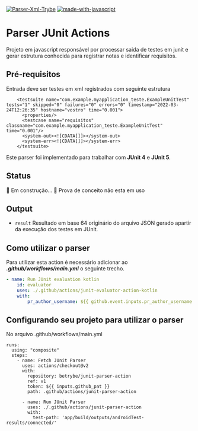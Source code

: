 [![Parser-Xml-Trybe](https://img.shields.io/badge/avaliador-trybe-green.svg)](https://github.com/Naereen/badges)
 [![made-with-javascript](https://img.shields.io/badge/Made%20with-JavaScript-1f425f.svg)](https://www.javascript.com)

# Parser JUnit Actions

Projeto em javascript responsável por processar saida de testes em junit e gerar estrutura conhecida para registrar notas e identificar requisitos.
## Pré-requisitos

Entrada deve ser testes em xml registrados com seguinte estrutura

``` <?xml version="1.0" encoding="UTF-8"?>
    <testsuite name="com.example.myapplication_teste.ExampleUnitTest" tests="1" skipped="0" failures="0" errors="0" timestamp="2022-03-24T12:26:35" hostname="vostro" time="0.001">
      <properties/>
      <testcase name="requisitos" classname="com.example.myapplication_teste.ExampleUnitTest" time="0.001"/>
      <system-out><![CDATA[]]></system-out>
      <system-err><![CDATA[]]></system-err>
    </testsuite>

```
Este parser foi implementado para trabalhar com **JUnit 4** e **JUnit 5**. 

## Status

🚧 Em construção... 🚧
Prova de conceito não esta em uso

<!-- ## Inputs
- ```pr_author_username``` 
  **Campo obrigatório**
  Nome do usuário responsável pelo pull request, essa informação é advinda do próprio github. -->

## Output 
  - ```result```
  Resultado em base 64 originário do arquivo JSON gerado apartir da execução dos testes em JUnit.


## Como utilizar o parser 
Para utilizar esta action é necessário adicionar ao ***.github/workflows/main.yml*** o seguinte trecho.

```yml 
- name: Run JUnit evaluation kotlin
    id: evaluator
    uses: ./.github/actions/junit-evaluator-action-kotlin
    with:
        pr_author_username: ${{ github.event.inputs.pr_author_username }}

```

## Configurando seu projeto para utilizar o parser 

No arquivo .github/workflows/main.yml
```
runs: 
  using: "composite"
  steps: 
    - name: Fetch JUnit Parser
      uses: actions/checkout@v2
      with:
        repository: betrybe/junit-parser-action
        ref: v1
        token: ${{ inputs.github_pat }}
        path: .github/actions/junit-parser-action

      - name: Run JUnit Parser
        uses: ./.github/actions/junit-parser-action
        with:
          test-path: 'app/build/outputs/androidTest-results/connected/'
```

